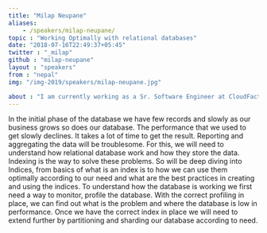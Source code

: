```yaml
---
title: "Milap Neupane"
aliases:
    - /speakers/milap-neupane/
topic : "Working Optimally with relational databases"
date: "2018-07-16T22:49:37+05:45"
twitter : "_milap"
github : "milap-neupane"
layout : "speakers"
from : "nepal"
img: "/img-2019/speakers/milap-neupane.jpg"

about : "I am currently working as a Sr. Software Engineer at CloudFactory. I love solving problems, learning, and experimenting with things. I also like expressing my work and learning through different mediums like writing blogs. I write blogs for freecodecamp and hackernoon publications. I have been working with ruby on rails for more than 5 years. Beside ruby, I also like working with JS. I am entering now the new world of Golang. AWS for infra. Sometimes I also like taking my camera, going around the city and doing street photography. I love exploring around the city with my camera and around the web with different technologies."
---
```

In the initial phase of the database we have few records and slowly as our business grows so does our database. The performance that we used to get slowly declines. It takes a lot of time to get the result. Reporting and aggregating the data will be troublesome. For this, we will need to understand how relational database work and how they store the data. Indexing is the way to solve these problems. So will be deep diving into Indices, from basics of what is an index is to how we can use them optimally according to our need and what are the best practices in creating and using the indices. To understand how the database is working we first need a way to monitor, profile the database. With the correct profiling in place, we can find out what is the problem and where the database is low in performance. Once we have the correct index in place we will need to extend further by partitioning and sharding our database according to need.
